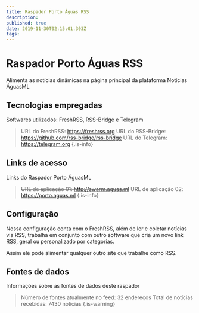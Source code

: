 ```yaml
---
title: Raspador Porto Águas RSS
description: 
published: true
date: 2019-11-30T02:15:01.303Z
tags: 
---
```


# Raspador Porto Águas RSS

Alimenta as notícias dinâmicas na página principal da plataforma Notícias ÁguasML


## Tecnologias empregadas
Softwares utilizados: FreshRSS, RSS-Bridge e Telegram

> URL do FreshRSS: https://freshrss.org
> URL do RSS-Bridge: https://github.com/rss-bridge/rss-bridge
> URL do Telegram: https://telegram.org
{.is-info}

## Links de acesso
Links do Raspador Porto ÁguasML

> ~~URL de aplicação 01: http://swarm.aguas.ml~~
> URL de aplicação 02: https://porto.aguas.ml
{.is-info}

## Configuração
Nossa configuração conta com o FreshRSS, além de ler e coletar notícias via RSS, trabalha em conjunto com outro software que cria um novo link RSS, geral ou personalizado por categorias.

Assim ele pode alimentar qualquer outro site que trabalhe como RSS.

## Fontes de dados
Informações sobre as fontes de dados deste raspador

> Número de fontes atualmente no feed: 32 endereços
> Total de notícias recebidas: 7430 notícias
{.is-warning}
